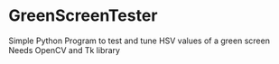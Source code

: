 # GreenScreenTester
Simple Python Program to test and tune HSV values of a green screen
Needs OpenCV and Tk library 
